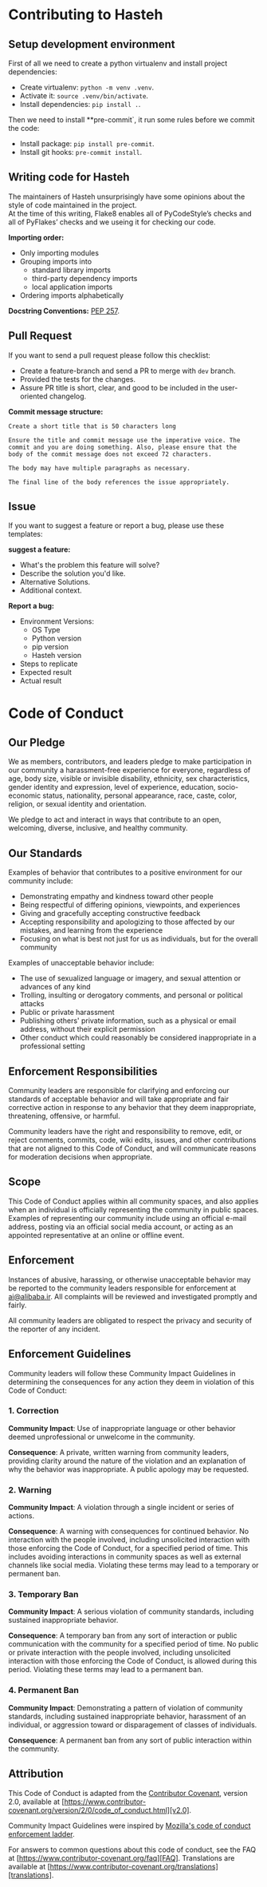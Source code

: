 # Contributing to Hasteh


## Setup development environment
First of all we need to create a python virtualenv and install project dependencies:
- Create virtualenv: `python -m venv .venv`.
- Activate it: `source .venv/bin/activate`.
- Install dependencies: `pip install .`.

Then we need to install **pre-commit`, it run some rules before we commit the code:
- Install package: `pip install pre-commit`.
- Install git hooks: `pre-commit install`.


## Writing code for Hasteh
The maintainers of Hasteh unsurprisingly have some opinions about the style of code maintained in the project.  
At the time of this writing, Flake8 enables all of PyCodeStyle’s checks and 
all of PyFlakes’ checks and we useing it for checking our code.

**Importing order:**  
- Only importing modules
- Grouping imports into
  - standard library imports
  - third-party dependency imports
  - local application imports
- Ordering imports alphabetically

**Docstring Conventions:** [PEP 257](https://www.python.org/dev/peps/pep-0257/).

## Pull Request
If you want to send a pull request please follow this checklist:
- Create a feature-branch and send a PR to merge with `dev` branch.
- Provided the tests for the changes.
- Assure PR title is short, clear, and good to be included in the user-oriented changelog.

**Commit message structure:**  
```
Create a short title that is 50 characters long

Ensure the title and commit message use the imperative voice. The
commit and you are doing something. Also, please ensure that the
body of the commit message does not exceed 72 characters.

The body may have multiple paragraphs as necessary.

The final line of the body references the issue appropriately.
```

## Issue
If you want to suggest a feature or report a bug, please use these templates:

**suggest a feature:**  
- What's the problem this feature will solve?
- Describe the solution you'd like.
- Alternative Solutions.
- Additional context.

**Report a bug:**  
- Environment Versions:
  - OS Type
  - Python version
  - pip version
  - Hasteh version
- Steps to replicate
- Expected result
- Actual result



# Code of Conduct

## Our Pledge

We as members, contributors, and leaders pledge to make participation in our
community a harassment-free experience for everyone, regardless of age, body
size, visible or invisible disability, ethnicity, sex characteristics, gender
identity and expression, level of experience, education, socio-economic status,
nationality, personal appearance, race, caste, color, religion, or sexual identity
and orientation.

We pledge to act and interact in ways that contribute to an open, welcoming,
diverse, inclusive, and healthy community.

## Our Standards

Examples of behavior that contributes to a positive environment for our
community include:

* Demonstrating empathy and kindness toward other people
* Being respectful of differing opinions, viewpoints, and experiences
* Giving and gracefully accepting constructive feedback
* Accepting responsibility and apologizing to those affected by our mistakes,
  and learning from the experience
* Focusing on what is best not just for us as individuals, but for the
  overall community

Examples of unacceptable behavior include:

* The use of sexualized language or imagery, and sexual attention or
  advances of any kind
* Trolling, insulting or derogatory comments, and personal or political attacks
* Public or private harassment
* Publishing others' private information, such as a physical or email
  address, without their explicit permission
* Other conduct which could reasonably be considered inappropriate in a
  professional setting

## Enforcement Responsibilities

Community leaders are responsible for clarifying and enforcing our standards of
acceptable behavior and will take appropriate and fair corrective action in
response to any behavior that they deem inappropriate, threatening, offensive,
or harmful.

Community leaders have the right and responsibility to remove, edit, or reject
comments, commits, code, wiki edits, issues, and other contributions that are
not aligned to this Code of Conduct, and will communicate reasons for moderation
decisions when appropriate.

## Scope

This Code of Conduct applies within all community spaces, and also applies when
an individual is officially representing the community in public spaces.
Examples of representing our community include using an official e-mail address,
posting via an official social media account, or acting as an appointed
representative at an online or offline event.

## Enforcement

Instances of abusive, harassing, or otherwise unacceptable behavior may be
reported to the community leaders responsible for enforcement at
ai@alibaba.ir.
All complaints will be reviewed and investigated promptly and fairly.

All community leaders are obligated to respect the privacy and security of the
reporter of any incident.

## Enforcement Guidelines

Community leaders will follow these Community Impact Guidelines in determining
the consequences for any action they deem in violation of this Code of Conduct:

### 1. Correction

**Community Impact**: Use of inappropriate language or other behavior deemed
unprofessional or unwelcome in the community.

**Consequence**: A private, written warning from community leaders, providing
clarity around the nature of the violation and an explanation of why the
behavior was inappropriate. A public apology may be requested.

### 2. Warning

**Community Impact**: A violation through a single incident or series
of actions.

**Consequence**: A warning with consequences for continued behavior. No
interaction with the people involved, including unsolicited interaction with
those enforcing the Code of Conduct, for a specified period of time. This
includes avoiding interactions in community spaces as well as external channels
like social media. Violating these terms may lead to a temporary or
permanent ban.

### 3. Temporary Ban

**Community Impact**: A serious violation of community standards, including
sustained inappropriate behavior.

**Consequence**: A temporary ban from any sort of interaction or public
communication with the community for a specified period of time. No public or
private interaction with the people involved, including unsolicited interaction
with those enforcing the Code of Conduct, is allowed during this period.
Violating these terms may lead to a permanent ban.

### 4. Permanent Ban

**Community Impact**: Demonstrating a pattern of violation of community
standards, including sustained inappropriate behavior,  harassment of an
individual, or aggression toward or disparagement of classes of individuals.

**Consequence**: A permanent ban from any sort of public interaction within
the community.

## Attribution

This Code of Conduct is adapted from the [Contributor Covenant][homepage],
version 2.0, available at
[https://www.contributor-covenant.org/version/2/0/code_of_conduct.html][v2.0].

Community Impact Guidelines were inspired by 
[Mozilla's code of conduct enforcement ladder][Mozilla CoC].

For answers to common questions about this code of conduct, see the FAQ at
[https://www.contributor-covenant.org/faq][FAQ]. Translations are available 
at [https://www.contributor-covenant.org/translations][translations].

[homepage]: https://www.contributor-covenant.org
[v2.0]: https://www.contributor-covenant.org/version/2/0/code_of_conduct.html
[Mozilla CoC]: https://github.com/mozilla/diversity
[FAQ]: https://www.contributor-covenant.org/faq
[translations]: https://www.contributor-covenant.org/translations

